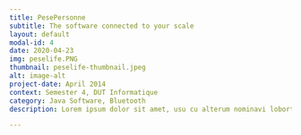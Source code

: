 ```yaml
---
title: PesePersonne
subtitle: The software connected to your scale
layout: default
modal-id: 4
date: 2020-04-23
img: peselife.PNG
thumbnail: peselife-thumbnail.jpeg
alt: image-alt
project-date: April 2014
context: Semester 4, DUT Informatique
category: Java Software, Bluetooth 
description: Lorem ipsum dolor sit amet, usu cu alterum nominavi lobortis. At duo novum diceret. Tantas apeirian vix et, usu sanctus postulant inciderint ut, populo diceret necessitatibus in vim. Cu eum dicam feugiat noluisse.

---
```

